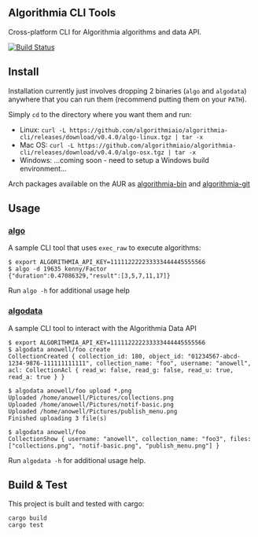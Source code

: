 Algorithmia CLI Tools
---------------------

Cross-platform CLI for Algorithmia algorithms and data API.

[![Build Status](https://travis-ci.org/algorithmiaio/algorithmia-cli.svg)](https://travis-ci.org/algorithmiaio/algorithmia-cli)


## Install

Installation currently just involves dropping 2 binaries (`algo` and `algodata`) anywhere that you can run them (recommend putting them on your `PATH`).

Simply `cd` to the directory where you want them and run:

- Linux:  `curl -L https://github.com/algorithmiaio/algorithmia-cli/releases/download/v0.4.0/algo-linux.tgz | tar -x`
- Mac OS: `curl -L https://github.com/algorithmiaio/algorithmia-cli/releases/download/v0.4.0/algo-osx.tgz | tar -x`
- Windows: ...coming soon - need to setup a Windows build environment...

Arch packages available on the AUR as [algorithmia-bin](https://aur.archlinux.org/packages/algorithmia-bin/) and [algorithmia-git](https://aur.archlinux.org/packages/algorithmia-git/)


## Usage

### [algo](src/bin/algo.rs)

A sample CLI tool that uses `exec_raw` to execute algorithms:

    $ export ALGORITHMIA_API_KEY=111112222233333444445555566
    $ algo -d 19635 kenny/Factor
    {"duration":0.47086329,"result":[3,5,7,11,17]}

Run `algo -h` for additional usage help

### [algodata](src/bin/algodata.rs)

A sample CLI tool to interact with the Algorithmia Data API

    $ export ALGORITHMIA_API_KEY=111112222233333444445555566
    $ algodata anowell/foo create
    CollectionCreated { collection_id: 180, object_id: "01234567-abcd-1234-9876-111111111111", collection_name: "foo", username: "anowell", acl: CollectionAcl { read_w: false, read_g: false, read_u: true, read_a: true } }

    $ algodata anowell/foo upload *.png
    Uploaded /home/anowell/Pictures/collections.png
    Uploaded /home/anowell/Pictures/notif-basic.png
    Uploaded /home/anowell/Pictures/publish_menu.png
    Finished uploading 3 file(s)

    $ algodata anowell/foo
    CollectionShow { username: "anowell", collection_name: "foo3", files: ["collections.png", "notif-basic.png", "publish_menu.png"] }


Run `algodata -h` for additional usage help.

## Build & Test

This project is built and tested with cargo:

    cargo build
    cargo test

